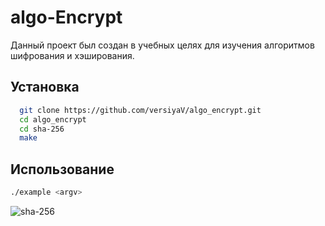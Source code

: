 
# algo-Encrypt

Данный проект был создан в учебных целях для изучения алгоритмов шифрования и хэширования.



## Установка

```bash
  git clone https://github.com/versiyaV/algo_encrypt.git
  cd algo_encrypt
  cd sha-256
  make
```
    
## Использование

```bash
./example <argv>
```
![sha-256](https://github.com/versiyaV/algo_encrypt/assets/115622652/bab1ee17-2b7a-461e-b160-d260a0ecd28e)






